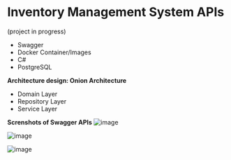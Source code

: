 # Inventory Management System APIs
(project in progress)

- Swagger
- Docker Container/Images
- C#
- PostgreSQL 
  
**Architecture design: Onion Architecture**
- Domain Layer
- Repository Layer
- Service Layer

**Screnshots of Swagger APIs**
![image](https://github.com/MKW420/RepoInventory/assets/61581315/7647fdb6-6791-4d87-aaa2-123ac63acb96)

![image](https://github.com/MKW420/RepoInventory/assets/61581315/c66cdd7c-2d12-463b-aec8-ca10e4bad9c3)


![image](https://github.com/MKW420/RepoInventory/assets/61581315/3d493310-6279-4f0a-9277-49dd2c8a3120)



  
